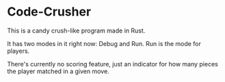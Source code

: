 ﻿# Code-Crusher

This is a candy crush-like program made in Rust.

It has two modes in it right now: Debug and Run.
Run is the mode for players.

There's currently no scoring feature, just an indicator for how many pieces the player matched in a given move.

